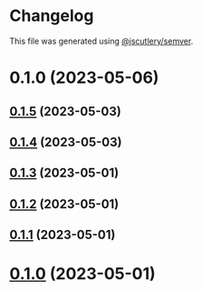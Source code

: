 # Changelog

This file was generated using [@jscutlery/semver](https://github.com/jscutlery/semver).

# 0.1.0 (2023-05-06)



## [0.1.5](https://github.com/noah-hein/pintle/compare/v0.1.4...v0.1.5) (2023-05-03)



## [0.1.4](https://github.com/noah-hein/pintle/compare/v0.1.3...v0.1.4) (2023-05-03)



## [0.1.3](https://github.com/noah-hein/pintle/compare/v0.1.2...v0.1.3) (2023-05-01)



## [0.1.2](https://github.com/noah-hein/pintle/compare/v0.1.1...v0.1.2) (2023-05-01)



## [0.1.1](https://github.com/noah-hein/pintle/compare/v0.1.0...v0.1.1) (2023-05-01)



# [0.1.0](https://github.com/noah-hein/pintle/compare/v0.0.3...v0.1.0) (2023-05-01)
